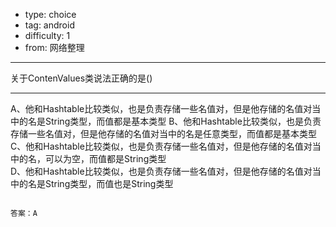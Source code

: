 - type: choice
- tag: android
- difficulty:  1
- from: 网络整理

--------

关于ContenValues类说法正确的是()

---------

A、他和Hashtable比较类似，也是负责存储一些名值对，但是他存储的名值对当中的名是String类型，而值都是基本类型
B、他和Hashtable比较类似，也是负责存储一些名值对，但是他存储的名值对当中的名是任意类型，而值都是基本类型
C、他和Hashtable比较类似，也是负责存储一些名值对，但是他存储的名值对当中的名，可以为空，而值都是String类型      
D、他和Hashtable比较类似，也是负责存储一些名值对，但是他存储的名值对当中的名是String类型，而值也是String类型
```

答案：A

